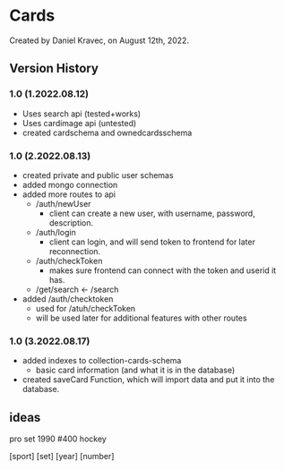 # Cards
Created by Daniel Kravec, on August 12th, 2022.
## Version History

### 1.0 (1.2022.08.12)
- Uses search api (tested+works)
- Uses cardimage api (untested)
- created cardschema and ownedcardsschema 

### 1.0 (2.2022.08.13)
- created private and public user schemas
- added mongo connection
- added more routes to api 
    - /auth/newUser
        - client can create a new user, with username, password, description.
    - /auth/login
        - client can login, and will send token to frontend for later reconnection.
    - /auth/checkToken
        - makes sure frontend can connect with the token and userid it has.
    - /get/search <- /search
- added /auth/checktoken 
    - used for /atuh/checkToken
    - will be used later for additional features with other routes

### 1.0 (3.2022.08.17)
- added indexes to collection-cards-schema
    - basic card information (and what it is in the database)
- created saveCard Function, which will import data and put it into the database.


## ideas

pro set 1990 #400 hockey

[sport] [set] [year] [number]